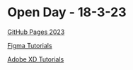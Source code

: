 # Open Day - 18-3-23

[GitHub Pages 2023](https://martinsolent.github.io/GitHub_Pages_2023/)

[Figma Tutorials](https://martinsolent.github.io/figma/)

[Adobe XD Tutorials](https://martinsolent.github.io/adobe-XD/)

